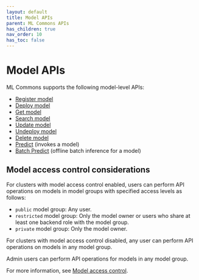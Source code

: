 ```yaml
---
layout: default
title: Model APIs
parent: ML Commons APIs
has_children: true
nav_order: 10
has_toc: false
---
```


# Model APIs

ML Commons supports the following model-level APIs:

- [Register model]({{site.url}}{{site.baseurl}}/ml-commons-plugin/api/model-apis/register-model/)
- [Deploy model]({{site.url}}{{site.baseurl}}/ml-commons-plugin/api/model-apis/deploy-model/)
- [Get model]({{site.url}}{{site.baseurl}}/ml-commons-plugin/api/model-apis/get-model/)
- [Search model]({{site.url}}{{site.baseurl}}/ml-commons-plugin/api/model-apis/search-model/)
- [Update model]({{site.url}}{{site.baseurl}}/ml-commons-plugin/api/model-apis/update-model/)
- [Undeploy model]({{site.url}}{{site.baseurl}}/ml-commons-plugin/api/model-apis/undeploy-model/)
- [Delete model]({{site.url}}{{site.baseurl}}/ml-commons-plugin/api/model-apis/delete-model/)
- [Predict]({{site.url}}{{site.baseurl}}/ml-commons-plugin/api/train-predict/predict/) (invokes a model)
- [Batch Predict]({{site.url}}{{site.baseurl}}/ml-commons-plugin/api/model-apis/batch-predict/) (offline batch inference for a model)

## Model access control considerations

For clusters with model access control enabled, users can perform API operations on models in model groups with specified access levels as follows:

- `public` model group: Any user.
- `restricted` model group: Only the model owner or users who share at least one backend role with the model group.
- `private` model group: Only the model owner. 

For clusters with model access control disabled, any user can perform API operations on models in any model group. 

Admin users can perform API operations for models in any model group. 

For more information, see [Model access control]({{site.url}}{{site.baseurl}}/ml-commons-plugin/model-access-control/).
